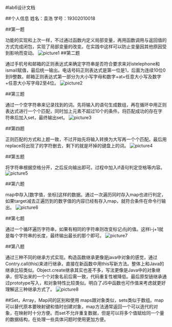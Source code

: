 #lab6设计文档

##个人信息
姓名：袁浩
学号：19302010018

##第一题

功能的实现和上次一样，不过通过函数内定义局部变量，再用函数调用与返回值的方式完成闭包，实现了局部变量的改变。在实践中这样可以防止变量因其他原因受到影响而变动。
![picture1](F:\GITHUB\SOFT130002_lab\lab6\lab6设计文档.assets\lab6-1.png)
##第二题

通过手机号和邮箱的正则表达式来确定字符串是否符合要求来对istelephone和ismail赋值，最后统一输出。电话号码正则表达式是第一位是1，后面为连续10位0到9整数。邮箱正则表达式第一部分为大小写字母和数字+at+任意大小写及数字+任意大小写字母2至4位。
![picture2](F:\GITHUB\SOFT130002_lab\lab6\lab6设计文档.assets\lab6-2.png)

##第三题

通过一个空字符串来记录找到的词。先将输入的语句生成数组，再在循环中用正则表达式进行一个个匹配，同时加上元素不超过10个的条件。将匹配成功的存在字符串后加入set，最终输出set。
![picture3](F:\GITHUB\SOFT130002_lab\lab6\lab6设计文档.assets\lab6-3.png)

##第四题

正则匹配的方式和上题一致，不过开始先将输入转换为大写再一个个匹配。最后用replace将出现了的字符删去，剩下的就是坏掉的键盘上的词。
![picture4](F:\GITHUB\SOFT130002_lab\lab6\lab6设计文档.assets\lab6-4.png)

##第五题

将字符串根据空格分开，之后反向输出即可。过程中加入if语句判定空格等内容。
![picture5](F:\GITHUB\SOFT130002_lab\lab6\lab6设计文档.assets\lab6-5.png)

##第六题

map中存入[数字值，坐标]这样的数据。通过一次遍历同时存入map也进行判定，如果target减去正遍历到的数字值的内容已经有存入map，就符合条件在命令行输出。
![picture6](F:\GITHUB\SOFT130002_lab\lab6\lab6设计文档.assets\lab6-6.png)

##第七题

通过一个循环遍历字符串，如果有相同的字符串则改变标记点j的值。这样i-j+1就是每个字符串的长度，最终输出最长的那个即可。
![picture7](F:\GITHUB\SOFT130002_lab\lab6\lab6设计文档.assets\lab6-7.png)

##第八题

通过三种不同的继承方式实现。构造函数继承更像是java中对象的感觉，通过Contry.call(this)来进行继承，直接在新函数中用this写新方法。整体上和Java的继承比较类似。Object.create继承其实也差不多，写法更像是Java中的对象继承，但写出来的一个个对象名前后需一致，代码重复性被降低。最后原型链继承通过prototype写入，和对象特性比较类似。明白了JS中函数也可作值来考虑就更好理解这三种继承方式了。
![picture8](F:\GITHUB\SOFT130002_lab\lab6\lab6设计文档.assets\lab6-8.png)

##Set，Array，Map间的区别和使用
maps跟对象类似，sets类似于数组。map可以替代原本要映射键和值时创建对象，map方法通常返回一个可以迭代的对象，在映射时十分方便。而set不允许重复数据，但是可以将多个值赋给同一个量的数据结构，在处理一些具体问题时使用更加方便。

